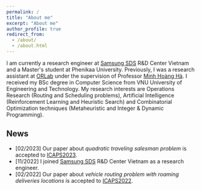 ```yaml
---
permalink: /
title: "About me"
excerpt: "About me"
author_profile: true
redirect_from: 
  - /about/
  - /about.html
---
```


I am currently a research engineer at [Samsung SDS](https://www.samsungsds.com/vn/index.html) R&D Center Vietnam and a Master's student at Phenikaa University. Previously, I was a research assistant at [ORLab](http://orlab.com.vn/) under the supervision of Professor [Minh Hoàng Hà](https://sites.google.com/view/minhhoangha/). I received my BSc degree in Computer Science from VNU University of Engineering and Technology. My research interests are Operations Research (Routing and Scheduling problems), Artificial Intelligence (Reinforcement Learning and Heuristic Search) and Combinatorial Optimization techniques (Metaheuristic and Integer & Dynamic Programming). 
<!-- My current work focuses on studying Job Scheduling (Dispatching) Problems with HPC Applications in Cloud Computing Environments.  -->

## News  
* \[02/2023\] Our paper about *quadratic traveling salesman problem* is accepted to [ICAPS2023](https://icaps23.icaps-conference.org/).
* \[11/2022\] I joined [Samsung SDS](https://www.samsungsds.com/vn/index.html) R&D Center Vietnam as a research engineer.
* \[02/2022\] Our paper about *vehicle routing problem with roaming deliveries locations* is accepted to [ICAPS2022](https://icaps22.icaps-conference.org/).